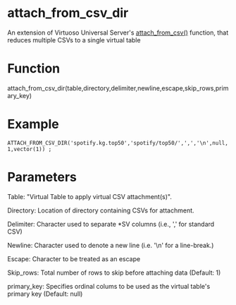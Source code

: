 # attach_from_csv_dir
An extension of Virtuoso Universal Server's [attach_from_csv()](http://docs.openlinksw.com/virtuoso/fn_attach_from_csv/) function,  that reduces multiple CSVs to a single virtual table

# Function
attach_from_csv_dir(table,directory,delimiter,newline,escape,skip_rows,primary_key)

# Example

`ATTACH_FROM_CSV_DIR('spotify.kg.top50','spotify/top50/',',','\n',null,1,vector(1)) ;`

# Parameters
Table: "Virtual Table to apply virtual CSV attachment(s)".

Directory: Location of directory containing CSVs for attachment.

Delimiter: Character used to separate *SV columns (i.e., ',' for standard CSV)

Newline: Character used to denote a new line (i.e. '\n' for a line-break.)

Escape: Character to be treated as an escape

Skip_rows: Total number of rows to skip before attaching data (Default: 1)

primary_key: Specifies ordinal colums to be used as the virtual table's primary key (Default: null)
